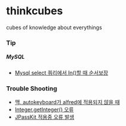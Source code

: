 # thinkcubes
cubes of knowledge about everythings

### Tip
##### MySQL
* [Mysql select 쿼리에서 In()할 때 순서보장](tip/mysql-in-clause-order.md)

### Trouble Shooting
* [맥, autokeyboard가 alfred에 적용되지 않을 때](troubleshooting/alfred-force-input-source.md)
* [Integer.getInteger() 오류](troubleshooting/Integer.getInteger()-error.md)
* [JPassKit 적용중 오류 발생](troubleshooting/jpasskit-object-mapper.md)